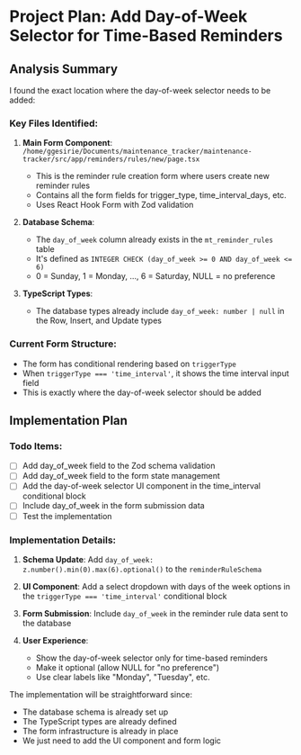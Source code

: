 # Project Plan: Add Day-of-Week Selector for Time-Based Reminders

## Analysis Summary

I found the exact location where the day-of-week selector needs to be added:

### Key Files Identified:
1. **Main Form Component**: `/home/ggesirie/Documents/maintenance_tracker/maintenance-tracker/src/app/reminders/rules/new/page.tsx`
   - This is the reminder rule creation form where users create new reminder rules
   - Contains all the form fields for trigger_type, time_interval_days, etc.
   - Uses React Hook Form with Zod validation

2. **Database Schema**: 
   - The `day_of_week` column already exists in the `mt_reminder_rules` table
   - It's defined as `INTEGER CHECK (day_of_week >= 0 AND day_of_week <= 6)`
   - 0 = Sunday, 1 = Monday, ..., 6 = Saturday, NULL = no preference

3. **TypeScript Types**: 
   - The database types already include `day_of_week: number | null` in the Row, Insert, and Update types

### Current Form Structure:
- The form has conditional rendering based on `triggerType` 
- When `triggerType === 'time_interval'`, it shows the time interval input field
- This is exactly where the day-of-week selector should be added

## Implementation Plan

### Todo Items:
- [ ] Add day_of_week field to the Zod schema validation
- [ ] Add day_of_week field to the form state management
- [ ] Add the day-of-week selector UI component in the time_interval conditional block
- [ ] Include day_of_week in the form submission data
- [ ] Test the implementation

### Implementation Details:

1. **Schema Update**: Add `day_of_week: z.number().min(0).max(6).optional()` to the `reminderRuleSchema`

2. **UI Component**: Add a select dropdown with days of the week options in the `triggerType === 'time_interval'` conditional block

3. **Form Submission**: Include `day_of_week` in the reminder rule data sent to the database

4. **User Experience**: 
   - Show the day-of-week selector only for time-based reminders
   - Make it optional (allow NULL for "no preference")
   - Use clear labels like "Monday", "Tuesday", etc.

The implementation will be straightforward since:
- The database schema is already set up
- The TypeScript types are already defined
- The form infrastructure is already in place
- We just need to add the UI component and form logic